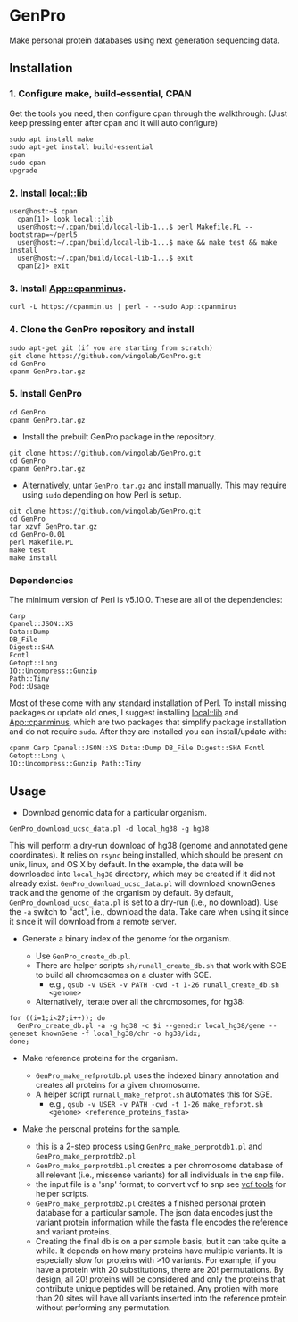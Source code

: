 GenPro
======

Make personal protein databases using next generation sequencing data.

## Installation
### 1. Configure make, build-essential, CPAN
Get the tools you need, then configure cpan through the walkthrough: (Just keep pressing enter after cpan and it will auto configure)
```
sudo apt install make
sudo apt-get install build-essential
cpan
sudo cpan
upgrade
```
### 2. Install [local::lib](https://metacpan.org/pod/local::lib) 
```
user@host:~$ cpan
  cpan[1]> look local::lib
  user@host:~/.cpan/build/local-lib-1...$ perl Makefile.PL --bootstrap=~/perl5
  user@host:~/.cpan/build/local-lib-1...$ make && make test && make install
  user@host:~/.cpan/build/local-lib-1...$ exit
  cpan[2]> exit
```
### 3. Install [App::cpanminus](https://metacpan.org/pod/App::cpanminus).
```
curl -L https://cpanmin.us | perl - --sudo App::cpanminus
```
### 4. Clone the GenPro repository and install
```
sudo apt-get git (if you are starting from scratch)
git clone https://github.com/wingolab/GenPro.git
cd GenPro
cpanm GenPro.tar.gz
```
### 5. Install GenPro
```
cd GenPro
cpanm GenPro.tar.gz
```
- Install the prebuilt GenPro package in the repository.
```
git clone https://github.com/wingolab/GenPro.git
cd GenPro
cpanm GenPro.tar.gz
```

- Alternatively, untar `GenPro.tar.gz` and install manually. This may require using
`sudo` depending on how Perl is setup.

```
git clone https://github.com/wingolab/GenPro.git
cd GenPro
tar xzvf GenPro.tar.gz
cd GenPro-0.01
perl Makefile.PL
make test
make install    
```

### Dependencies

The minimum version of Perl is v5.10.0. These are all of the dependencies:

    Carp
    Cpanel::JSON::XS
    Data::Dump
    DB_File
    Digest::SHA
    Fcntl
    Getopt::Long
    IO::Uncompress::Gunzip
    Path::Tiny
    Pod::Usage


Most of these come with any standard installation of Perl. To install missing
packages or update old ones, I suggest installing [local::lib](https://metacpan.org/pod/local::lib)
and [App::cpanminus](https://metacpan.org/pod/App::cpanminus), which are two
packages that simplify package installation and do not require `sudo`. After
they are installed you can install/update with:

    cpanm Carp Cpanel::JSON::XS Data::Dump DB_File Digest::SHA Fcntl Getopt::Long \
    IO::Uncompress::Gunzip Path::Tiny

## Usage

- Download genomic data for a particular organism.

```
GenPro_download_ucsc_data.pl -d local_hg38 -g hg38
```

This will perform a dry-run download of hg38 (genome and annotated gene
coordinates). It relies on `rsync` being installed, which should be present on
unix, linux, and OS X by default. In the example, the data will be downloaded 
into `local_hg38` directory, which may be created if it did not already exist. 
`GenPro_download_ucsc_data.pl` will download knownGenes track and the genome of 
the organism by default. By default, `GenPro_download_ucsc_data.pl` is set to a 
dry-run (i.e., no download). Use the `-a` switch to "act", i.e., download the 
data. Take care when using it since it since it will download from a remote 
server. 


- Generate a binary index of the genome for the organism.


  - Use `GenPro_create_db.pl`.
  - There are helper scripts `sh/runall_create_db.sh` that work with SGE to
  build all chromosomes on a cluster with SGE.
    - e.g., `qsub -v USER -v PATH -cwd -t 1-26 runall_create_db.sh <genome>`
  - Alternatively, iterate over all the chromosomes, for hg38:

```
for ((i=1;i<27;i++)); do
  GenPro_create_db.pl -a -g hg38 -c $i --genedir local_hg38/gene --geneset knownGene -f local_hg38/chr -o hg38/idx;
done;
```

- Make reference proteins for the organism.
  - `GenPro_make_refprotdb.pl` uses the indexed binary annotation and creates 
  all proteins for a given chromosome.
  - A helper script `runnall_make_refprot.sh` automates this for SGE.
    - e.g., `qsub -v USER -v PATH -cwd -t 1-26 make_refprot.sh <genome> <reference_proteins_fasta>`


- Make the personal proteins for the sample.
  - this is a 2-step process using `GenPro_make_perprotdb1.pl` and
  `GenPro_make_perprotdb2.pl`
  - `GenPro_make_perprotdb1.pl` creates a per chromosome database of all relevant
  (i.e., missense variants) for all individuals in the snp file.
  - the input file is a 'snp' format; to convert vcf to snp see
  [vcf tools](https://github.com/vcftools) for helper scripts.
  - `GenPro_make_perprotdb2.pl` creates a finished personal protein database for
  a particular sample. The json data encodes just the variant protein information
  while the fasta file encodes the reference and variant proteins.
  - Creating the final db is on a per sample basis, but it can take quite a 
  while. It depends on how many proteins have multiple variants. It is especially 
  slow for proteins with >10 variants. For example, if you have a protein with 
  20 substitutions, there are 20! permutations. By design, all 20! proteins 
  will be considered and only the proteins that contribute unique peptides will
  be retained. Any protien with more than 20 sites will have all variants 
  inserted into the reference protein without performing any permutation. 

